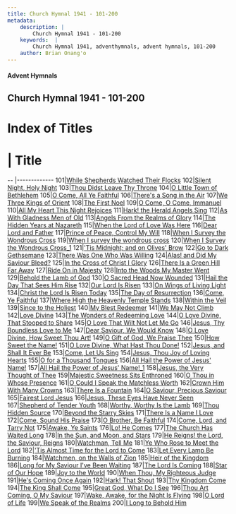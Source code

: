 ```yaml
---
title: Church Hymnal 1941 - 101-200
metadata:
    description: |
        Church Hymnal 1941 - 101-200
    keywords:  |
        Church Hymnal 1941, adventhymnals, advent hymnals, 101-200
    author: Brian Onang'o
---
```


#### Advent Hymnals
## Church Hymnal 1941 - 101-200

# Index of Titles
# | Title                        
-- |-------------
101|[While Shepherds Watched Their Flocks](/church-hymnal/CH/101-200/101-110/While-Shepherds-Watched-Their-Flocks)
102|[Silent Night, Holy Night](/church-hymnal/CH/101-200/101-110/Silent-Night,-Holy-Night)
103|[Thou Didst Leave Thy Throne](/church-hymnal/CH/101-200/101-110/Thou-Didst-Leave-Thy-Throne)
104|[O Little Town of Bethlehem](/church-hymnal/CH/101-200/101-110/O-Little-Town-of-Bethlehem)
105|[O Come, All Ye Faithful](/church-hymnal/CH/101-200/101-110/O-Come,-All-Ye-Faithful)
106|[There's a Song in the Air](/church-hymnal/CH/101-200/101-110/There's-a-Song-in-the-Air)
107|[We Three Kings of Orient](/church-hymnal/CH/101-200/101-110/We-Three-Kings-of-Orient)
108|[The First Noel](/church-hymnal/CH/101-200/101-110/The-First-Noel)
109|[O Come, O Come, Immanuel](/church-hymnal/CH/101-200/101-110/O-Come,-O-Come,-Immanuel)
110|[All My Heart This Night Rejoices](/church-hymnal/CH/101-200/101-110/All-My-Heart-This-Night-Rejoices)
111|[Hark! the Herald Angels Sing](/church-hymnal/CH/101-200/111-120/Hark!-the-Herald-Angels-Sing)
112|[As With Gladness Men of Old](/church-hymnal/CH/101-200/111-120/As-With-Gladness-Men-of-Old)
113|[Angels From the Realms of Glory](/church-hymnal/CH/101-200/111-120/Angels-From-the-Realms-of-Glory)
114|[The Hidden Years at Nazareth](/church-hymnal/CH/101-200/111-120/The-Hidden-Years-at-Nazareth)
115|[When the Lord of Love Was Here](/church-hymnal/CH/101-200/111-120/When-the-Lord-of-Love-Was-Here)
116|[Dear Lord and Father](/church-hymnal/CH/101-200/111-120/Dear-Lord-and-Father)
117|[Prince of Peace, Control My Will](/church-hymnal/CH/101-200/111-120/Prince-of-Peace,-Control-My-Will)
118|[When I Survey the Wondrous Cross](/church-hymnal/CH/101-200/111-120/When-I-Survey-the-Wondrous-Cross)
119|[When I survey the wondrous cross](/church-hymnal/CH/101-200/111-120/When-I-survey-the-wondrous-cross)
120|[When I Survey the Wondrous Cross_1](/church-hymnal/CH/101-200/111-120/When-I-Survey-the-Wondrous-Cross_1)
121|['Tis Midnight; and on Olives' Brow](/church-hymnal/CH/101-200/121-130/'Tis-Midnight;-and-on-Olives'-Brow)
122|[Go to Dark Gethsemane](/church-hymnal/CH/101-200/121-130/Go-to-Dark-Gethsemane)
123|[There Was One Who Was Willing](/church-hymnal/CH/101-200/121-130/There-Was-One-Who-Was-Willing)
124|[Alas! and Did My Saviour Bleed?](/church-hymnal/CH/101-200/121-130/Alas!-and-Did-My-Saviour-Bleed)
125|[In the Cross of Christ I Glory](/church-hymnal/CH/101-200/121-130/In-the-Cross-of-Christ-I-Glory)
126|[There Is a Green Hill Far Away](/church-hymnal/CH/101-200/121-130/There-Is-a-Green-Hill-Far-Away)
127|[Ride On in Majesty](/church-hymnal/CH/101-200/121-130/Ride-On-in-Majesty)
128|[Into the Woods My Master Went](/church-hymnal/CH/101-200/121-130/Into-the-Woods-My-Master-Went)
129|[Behold the Lamb of God](/church-hymnal/CH/101-200/121-130/Behold-the-Lamb-of-God)
130|[O Sacred Head Now Wounded](/church-hymnal/CH/101-200/121-130/O-Sacred-Head-Now-Wounded)
131|[Hail the Day That Sees Him Rise](/church-hymnal/CH/101-200/131-140/Hail-the-Day-That-Sees-Him-Rise)
132|[Our Lord Is Risen](/church-hymnal/CH/101-200/131-140/Our-Lord-Is-Risen)
133|[On Wings of Living Light](/church-hymnal/CH/101-200/131-140/On-Wings-of-Living-Light)
134|[Christ the Lord Is Risen Today](/church-hymnal/CH/101-200/131-140/Christ-the-Lord-Is-Risen-Today)
135|[The Day of Resurrection](/church-hymnal/CH/101-200/131-140/The-Day-of-Resurrection)
136|[Come, Ye Faithful](/church-hymnal/CH/101-200/131-140/Come,-Ye-Faithful)
137|[Where High the Heavenly Temple Stands](/church-hymnal/CH/101-200/131-140/Where-High-the-Heavenly-Temple-Stands)
138|[Within the Veil](/church-hymnal/CH/101-200/131-140/Within-the-Veil)
139|[Since to the Holiest](/church-hymnal/CH/101-200/131-140/Since-to-the-Holiest)
140|[My Blest Redeemer](/church-hymnal/CH/101-200/131-140/My-Blest-Redeemer)
141|[We May Not Climb](/church-hymnal/CH/101-200/141-150/We-May-Not-Climb)
142|[Love Divine](/church-hymnal/CH/101-200/141-150/Love-Divine)
143|[The Wonders of Redeeming Love](/church-hymnal/CH/101-200/141-150/The-Wonders-of-Redeeming-Love)
144|[O Love Divine, That Stooped to Share](/church-hymnal/CH/101-200/141-150/O-Love-Divine,-That-Stooped-to-Share)
145|[O Love That Wilt Not Let Me Go](/church-hymnal/CH/101-200/141-150/O-Love-That-Wilt-Not-Let-Me-Go)
146|[Jesus, Thy Boundless Love to Me](/church-hymnal/CH/101-200/141-150/Jesus,-Thy-Boundless-Love-to-Me)
147|[Dear Saviour, We Would Know](/church-hymnal/CH/101-200/141-150/Dear-Saviour,-We-Would-Know)
148|[O Love Divine, How Sweet Thou Art!](/church-hymnal/CH/101-200/141-150/O-Love-Divine,-How-Sweet-Thou-Art!)
149|[O Gift of God, We Praise Thee](/church-hymnal/CH/101-200/141-150/O-Gift-of-God,-We-Praise-Thee)
150|[How Sweet the Name!](/church-hymnal/CH/101-200/141-150/How-Sweet-the-Name!)
151|[O Love Divine, What Hast Thou Done!](/church-hymnal/CH/101-200/151-160/O-Love-Divine,-What-Hast-Thou-Done!)
152|[Jesus, and Shall It Ever Be](/church-hymnal/CH/101-200/151-160/Jesus,-and-Shall-It-Ever-Be)
153|[Come, Let Us Sing](/church-hymnal/CH/101-200/151-160/Come,-Let-Us-Sing)
154|[Jesus, Thou Joy of Loving Hearts](/church-hymnal/CH/101-200/151-160/Jesus,-Thou-Joy-of-Loving-Hearts)
155|[O for a Thousand Tongues](/church-hymnal/CH/101-200/151-160/O-for-a-Thousand-Tongues)
156|[All Hail the Power of Jesus' Name!](/church-hymnal/CH/101-200/151-160/All-Hail-the-Power-of-Jesus'-Name!)
157|[All Hail the Power of Jesus' Name!_1](/church-hymnal/CH/101-200/151-160/All-Hail-the-Power-of-Jesus'-Name!_1)
158|[Jesus, the Very Thought of Thee](/church-hymnal/CH/101-200/151-160/Jesus,-the-Very-Thought-of-Thee)
159|[Majestic Sweetness Sits Enthroned](/church-hymnal/CH/101-200/151-160/Majestic-Sweetness-Sits-Enthroned)
160|[O Thou in Whose Presence](/church-hymnal/CH/101-200/151-160/O-Thou-in-Whose-Presence)
161|[O Could I Speak the Matchless Worth](/church-hymnal/CH/101-200/161-170/O-Could-I-Speak-the-Matchless-Worth)
162|[Crown Him With Many Crowns](/church-hymnal/CH/101-200/161-170/Crown-Him-With-Many-Crowns)
163|[There Is a Fountain](/church-hymnal/CH/101-200/161-170/There-Is-a-Fountain)
164|[O Saviour, Precious Saviour](/church-hymnal/CH/101-200/161-170/O-Saviour,-Precious-Saviour)
165|[Fairest Lord Jesus](/church-hymnal/CH/101-200/161-170/Fairest-Lord-Jesus)
166|[Jesus, These Eyes Have Never Seen](/church-hymnal/CH/101-200/161-170/Jesus,-These-Eyes-Have-Never-Seen)
167|[Shepherd of Tender Youth](/church-hymnal/CH/101-200/161-170/Shepherd-of-Tender-Youth)
168|[Worthy, Worthy Is the Lamb](/church-hymnal/CH/101-200/161-170/Worthy,-Worthy-Is-the-Lamb)
169|[Thou Hidden Source](/church-hymnal/CH/101-200/161-170/Thou-Hidden-Source)
170|[Beyond the Starry Skies](/church-hymnal/CH/101-200/161-170/Beyond-the-Starry-Skies)
171|[There Is a Name I Love](/church-hymnal/CH/101-200/171-180/There-Is-a-Name-I-Love)
172|[Come, Sound His Praise](/church-hymnal/CH/101-200/171-180/Come,-Sound-His-Praise)
173|[O Brother, Be Faithful](/church-hymnal/CH/101-200/171-180/O-Brother,-Be-Faithful)
174|[Come, Lord, and Tarry Not](/church-hymnal/CH/101-200/171-180/Come,-Lord,-and-Tarry-Not)
175|[Awake, Ye Saints](/church-hymnal/CH/101-200/171-180/Awake,-Ye-Saints)
176|[Lo! He Comes](/church-hymnal/CH/101-200/171-180/Lo!-He-Comes)
177|[The Church Has Waited Long](/church-hymnal/CH/101-200/171-180/The-Church-Has-Waited-Long)
178|[In the Sun, and Moon, and Stars](/church-hymnal/CH/101-200/171-180/In-the-Sun,-and-Moon,-and-Stars)
179|[He Reigns! the Lord, the Saviour, Reigns](/church-hymnal/CH/101-200/171-180/He-Reigns!-the-Lord,-the-Saviour,-Reigns)
180|[Watchman, Tell Me](/church-hymnal/CH/101-200/171-180/Watchman,-Tell-Me)
181|[Ye Who Rose to Meet the Lord](/church-hymnal/CH/101-200/181-190/Ye-Who-Rose-to-Meet-the-Lord)
182|['Tis Almost Time for the Lord to Come](/church-hymnal/CH/101-200/181-190/'Tis-Almost-Time-for-the-Lord-to-Come)
183|[Let Every Lamp Be Burning](/church-hymnal/CH/101-200/181-190/Let-Every-Lamp-Be-Burning)
184|[Watchmen, on the Walls of Zion](/church-hymnal/CH/101-200/181-190/Watchmen,-on-the-Walls-of-Zion)
185|[Heir of the Kingdom](/church-hymnal/CH/101-200/181-190/Heir-of-the-Kingdom)
186|[Long for My Saviour I've Been Waiting](/church-hymnal/CH/101-200/181-190/Long-for-My-Saviour-I've-Been-Waiting)
187|[The Lord Is Coming](/church-hymnal/CH/101-200/181-190/The-Lord-Is-Coming)
188|[Star of Our Hope](/church-hymnal/CH/101-200/181-190/Star-of-Our-Hope)
189|[Joy to the World](/church-hymnal/CH/101-200/181-190/Joy-to-the-World)
190|[When Thou, My Righteous Judge](/church-hymnal/CH/101-200/181-190/When-Thou,-My-Righteous-Judge)
191|[He's Coming Once Again](/church-hymnal/CH/101-200/191-200/He's-Coming-Once-Again)
192|[Hark! That Shout](/church-hymnal/CH/101-200/191-200/Hark!-That-Shout)
193|[Thy Kingdom Come](/church-hymnal/CH/101-200/191-200/Thy-Kingdom-Come)
194|[The King Shall Come](/church-hymnal/CH/101-200/191-200/The-King-Shall-Come)
195|[Great God, What Do I See](/church-hymnal/CH/101-200/191-200/Great-God,-What-Do-I-See)
196|[Thou Art Coming, O My Saviour](/church-hymnal/CH/101-200/191-200/Thou-Art-Coming,-O-My-Saviour)
197|[Wake, Awake, for the Night Is Flying](/church-hymnal/CH/101-200/191-200/Wake,-Awake,-for-the-Night-Is-Flying)
198|[O Lord of Life](/church-hymnal/CH/101-200/191-200/O-Lord-of-Life)
199|[We Speak of the Realms](/church-hymnal/CH/101-200/191-200/We-Speak-of-the-Realms)
200|[I Long to Behold Him](/church-hymnal/CH/101-200/191-200/I-Long-to-Behold-Him)
